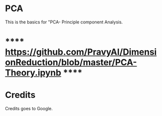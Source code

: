 # PCA
This is the basics for "PCA- Principle component Analysis.

# **** https://github.com/PravyAI/DimensionReduction/blob/master/PCA-Theory.ipynb ****

# Credits
Credits goes to Google.
